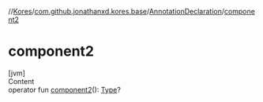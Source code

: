 //[Kores](../../index.md)/[com.github.jonathanxd.kores.base](../index.md)/[AnnotationDeclaration](index.md)/[component2](component2.md)



# component2  
[jvm]  
Content  
operator fun [component2](component2.md)(): [Type](https://docs.oracle.com/javase/8/docs/api/java/lang/reflect/Type.html)?  



